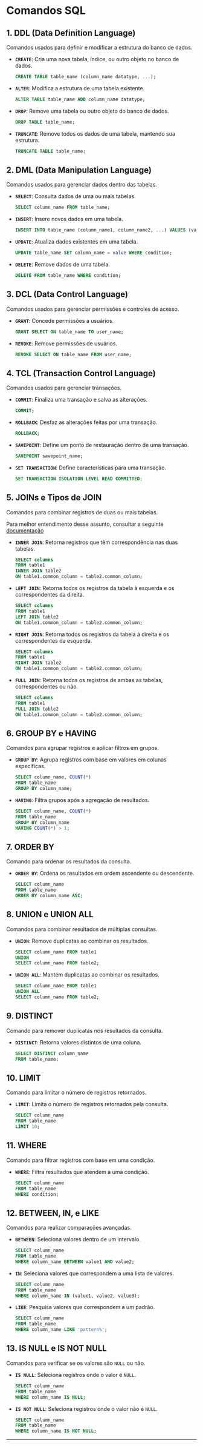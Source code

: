 
# Comandos SQL

## 1. DDL (Data Definition Language)
Comandos usados para definir e modificar a estrutura do banco de dados.

- **`CREATE`**: Cria uma nova tabela, índice, ou outro objeto no banco de dados.
  ```sql
  CREATE TABLE table_name (column_name datatype, ...);
  ```

- **`ALTER`**: Modifica a estrutura de uma tabela existente.
  ```sql
  ALTER TABLE table_name ADD column_name datatype;
  ```

- **`DROP`**: Remove uma tabela ou outro objeto do banco de dados.
  ```sql
  DROP TABLE table_name;
  ```

- **`TRUNCATE`**: Remove todos os dados de uma tabela, mantendo sua estrutura.
  ```sql
  TRUNCATE TABLE table_name;
  ```

## 2. DML (Data Manipulation Language)
Comandos usados para gerenciar dados dentro das tabelas.

- **`SELECT`**: Consulta dados de uma ou mais tabelas.
  ```sql
  SELECT column_name FROM table_name;
  ```

- **`INSERT`**: Insere novos dados em uma tabela.
  ```sql
  INSERT INTO table_name (column_name1, column_name2, ...) VALUES (value1, value2, ...);
  ```

- **`UPDATE`**: Atualiza dados existentes em uma tabela.
  ```sql
  UPDATE table_name SET column_name = value WHERE condition;
  ```

- **`DELETE`**: Remove dados de uma tabela.
  ```sql
  DELETE FROM table_name WHERE condition;
  ```

## 3. DCL (Data Control Language)
Comandos usados para gerenciar permissões e controles de acesso.

- **`GRANT`**: Concede permissões a usuários.
  ```sql
  GRANT SELECT ON table_name TO user_name;
  ```

- **`REVOKE`**: Remove permissões de usuários.
  ```sql
  REVOKE SELECT ON table_name FROM user_name;
  ```

## 4. TCL (Transaction Control Language)
Comandos usados para gerenciar transações.

- **`COMMIT`**: Finaliza uma transação e salva as alterações.
  ```sql
  COMMIT;
  ```

- **`ROLLBACK`**: Desfaz as alterações feitas por uma transação.
  ```sql
  ROLLBACK;
  ```

- **`SAVEPOINT`**: Define um ponto de restauração dentro de uma transação.
  ```sql
  SAVEPOINT savepoint_name;
  ```

- **`SET TRANSACTION`**: Define características para uma transação.
  ```sql
  SET TRANSACTION ISOLATION LEVEL READ COMMITTED;
  ```

## 5. JOINs e Tipos de JOIN
Comandos para combinar registros de duas ou mais tabelas.

Para melhor entendimento desse assunto, consultar a seguinte [documentação](https://www.hashtagtreinamentos.com/join-no-sql?gad_source=1&gclid=CjwKCAjwxY-3BhAuEiwAu7Y6s-ApPDBXahynHGmljricVG81py8DZABd9b6sGD47eOybL5LJl9l9tRoCgRAQAvD_BwE)

- **`INNER JOIN`**: Retorna registros que têm correspondência nas duas tabelas.
  ```sql
  SELECT columns
  FROM table1
  INNER JOIN table2
  ON table1.common_column = table2.common_column;
  ```

- **`LEFT JOIN`**: Retorna todos os registros da tabela à esquerda e os correspondentes da direita.
  ```sql
  SELECT columns
  FROM table1
  LEFT JOIN table2
  ON table1.common_column = table2.common_column;
  ```

- **`RIGHT JOIN`**: Retorna todos os registros da tabela à direita e os correspondentes da esquerda.
  ```sql
  SELECT columns
  FROM table1
  RIGHT JOIN table2
  ON table1.common_column = table2.common_column;
  ```

- **`FULL JOIN`**: Retorna todos os registros de ambas as tabelas, correspondentes ou não.
  ```sql
  SELECT columns
  FROM table1
  FULL JOIN table2
  ON table1.common_column = table2.common_column;
  ```

## 6. GROUP BY e HAVING
Comandos para agrupar registros e aplicar filtros em grupos.

- **`GROUP BY`**: Agrupa registros com base em valores em colunas específicas.
  ```sql
  SELECT column_name, COUNT(*)
  FROM table_name
  GROUP BY column_name;
  ```

- **`HAVING`**: Filtra grupos após a agregação de resultados.
  ```sql
  SELECT column_name, COUNT(*)
  FROM table_name
  GROUP BY column_name
  HAVING COUNT(*) > 1;
  ```

## 7. ORDER BY
Comando para ordenar os resultados da consulta.

- **`ORDER BY`**: Ordena os resultados em ordem ascendente ou descendente.
  ```sql
  SELECT column_name
  FROM table_name
  ORDER BY column_name ASC;
  ```

## 8. UNION e UNION ALL
Comandos para combinar resultados de múltiplas consultas.

- **`UNION`**: Remove duplicatas ao combinar os resultados.
  ```sql
  SELECT column_name FROM table1
  UNION
  SELECT column_name FROM table2;
  ```

- **`UNION ALL`**: Mantém duplicatas ao combinar os resultados.
  ```sql
  SELECT column_name FROM table1
  UNION ALL
  SELECT column_name FROM table2;
  ```

## 9. DISTINCT
Comando para remover duplicatas nos resultados da consulta.

- **`DISTINCT`**: Retorna valores distintos de uma coluna.
  ```sql
  SELECT DISTINCT column_name
  FROM table_name;
  ```

## 10. LIMIT
Comando para limitar o número de registros retornados.

- **`LIMIT`**: Limita o número de registros retornados pela consulta.
  ```sql
  SELECT column_name
  FROM table_name
  LIMIT 10;
  ```

## 11. WHERE
Comando para filtrar registros com base em uma condição.

- **`WHERE`**: Filtra resultados que atendem a uma condição.
  ```sql
  SELECT column_name
  FROM table_name
  WHERE condition;
  ```

## 12. BETWEEN, IN, e LIKE
Comandos para realizar comparações avançadas.

- **`BETWEEN`**: Seleciona valores dentro de um intervalo.
  ```sql
  SELECT column_name
  FROM table_name
  WHERE column_name BETWEEN value1 AND value2;
  ```

- **`IN`**: Seleciona valores que correspondem a uma lista de valores.
  ```sql
  SELECT column_name
  FROM table_name
  WHERE column_name IN (value1, value2, value3);
  ```

- **`LIKE`**: Pesquisa valores que correspondem a um padrão.
  ```sql
  SELECT column_name
  FROM table_name
  WHERE column_name LIKE 'pattern%';
  ```

## 13. IS NULL e IS NOT NULL
Comandos para verificar se os valores são `NULL` ou não.

- **`IS NULL`**: Seleciona registros onde o valor é `NULL`.
  ```sql
  SELECT column_name
  FROM table_name
  WHERE column_name IS NULL;
  ```

- **`IS NOT NULL`**: Seleciona registros onde o valor não é `NULL`.
  ```sql
  SELECT column_name
  FROM table_name
  WHERE column_name IS NOT NULL;
  ```

---
